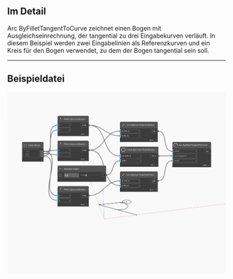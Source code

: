 ## Im Detail
Arc ByFilletTangentToCurve zeichnet einen Bogen mit Ausgleichseinrechnung, der tangential zu drei Eingabekurven verläuft. In diesem Beispiel werden zwei Eingabelinien als Referenzkurven und ein Kreis für den Bogen verwendet, zu dem der Bogen tangential sein soll.
___
## Beispieldatei

![ByFilletTangentToCurve](./Autodesk.DesignScript.Geometry.Arc.ByFilletTangentToCurve_img.jpg)

